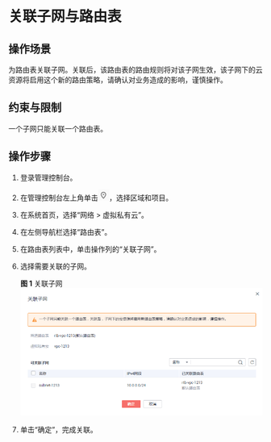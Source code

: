 # 关联子网与路由表<a name="vpc_route01_0007"></a>

## 操作场景<a name="zh-cn_topic_0212076962_s974a02c09b8e44f59dcc9335de2d030a"></a>

为路由表关联子网。关联后，该路由表的路由规则将对该子网生效，该子网下的云资源将启用这个新的路由策略，请确认对业务造成的影响，谨慎操作。

## 约束与限制<a name="section185217554200"></a>

一个子网只能关联一个路由表。

## 操作步骤<a name="zh-cn_topic_0212076962_section818161419224"></a>

1.  登录管理控制台。
2.  在管理控制台左上角单击![](figures/icon-region.png)，选择区域和项目。
3.  在系统首页，选择“网络 \> 虚拟私有云”。
4.  在左侧导航栏选择“路由表”。
5.  在路由表列表中，单击操作列的“关联子网”。
6.  选择需要关联的子网。

    **图 1**  关联子网<a name="zh-cn_topic_0212076962_fig209854356344"></a>  
    ![](figures/关联子网-5.png "关联子网-5")

7.  单击“确定”，完成关联。

